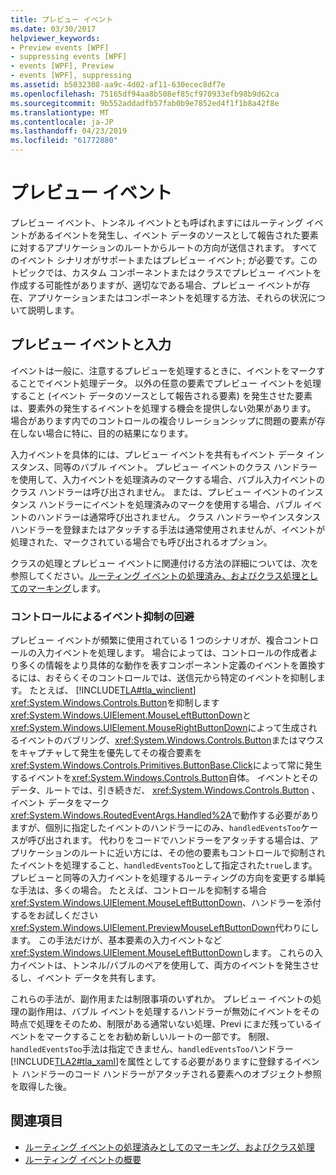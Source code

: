 ```yaml
---
title: プレビュー イベント
ms.date: 03/30/2017
helpviewer_keywords:
- Preview events [WPF]
- suppressing events [WPF]
- events [WPF], Preview
- events [WPF], suppressing
ms.assetid: b5032308-aa9c-4d02-af11-630ecec8df7e
ms.openlocfilehash: 75165df94aa8b508ef85cf970933efb98b9d62ca
ms.sourcegitcommit: 9b552addadfb57fab0b9e7852ed4f1f1b8a42f8e
ms.translationtype: MT
ms.contentlocale: ja-JP
ms.lasthandoff: 04/23/2019
ms.locfileid: "61772880"
---
```

# <a name="preview-events"></a>プレビュー イベント
プレビュー イベント、トンネル イベントとも呼ばれますにはルーティング イベントがあるイベントを発生し、イベント データのソースとして報告された要素に対するアプリケーションのルートからルートの方向が送信されます。 すべてのイベント シナリオがサポートまたはプレビュー イベント; が必要です。このトピックでは、カスタム コンポーネントまたはクラスでプレビュー イベントを作成する可能性がありますが、適切なである場合、プレビュー イベントが存在、アプリケーションまたはコンポーネントを処理する方法、それらの状況について説明します。  
  
## <a name="preview-events-and-input"></a>プレビュー イベントと入力  
 イベントは一般に、注意するプレビューを処理するときに、イベントをマークすることでイベント処理データ。 以外の任意の要素でプレビュー イベントを処理すること (イベント データのソースとして報告される要素) を発生させた要素は、要素外の発生するイベントを処理する機会を提供しない効果があります。 場合があります内でのコントロールの複合リレーションシップに問題の要素が存在しない場合に特に、目的の結果になります。  
  
 入力イベントを具体的には、プレビュー イベントを共有もイベント データ インスタンス、同等のバブル イベント。 プレビュー イベントのクラス ハンドラーを使用して、入力イベントを処理済みのマークする場合、バブル入力イベントのクラス ハンドラーは呼び出されません。 または、プレビュー イベントのインスタンス ハンドラーにイベントを処理済みのマークを使用する場合、バブル イベントのハンドラーは通常呼び出されません。 クラス ハンドラーやインスタンス ハンドラーを登録またはアタッチする手法は通常使用されませんが、イベントが処理された、マークされている場合でも呼び出されるオプション。  
  
 クラスの処理とプレビュー イベントに関連付ける方法の詳細については、次を参照してください。[ルーティング イベントの処理済み、およびクラス処理としてのマーキング](marking-routed-events-as-handled-and-class-handling.md)します。  
  
### <a name="working-around-event-suppression-by-controls"></a>コントロールによるイベント抑制の回避  
 プレビュー イベントが頻繁に使用されている 1 つのシナリオが、複合コントロールの入力イベントを処理します。 場合によっては、コントロールの作成者より多くの情報をより具体的な動作を表すコンポーネント定義のイベントを置換するには、おそらくそのコントロールでは、送信元から特定のイベントを抑制します。 たとえば、 [!INCLUDE[TLA#tla_winclient](../../../../includes/tlasharptla-winclient-md.md)] <xref:System.Windows.Controls.Button>を抑制します<xref:System.Windows.UIElement.MouseLeftButtonDown>と<xref:System.Windows.UIElement.MouseRightButtonDown>によって生成されるイベントのバブリング、<xref:System.Windows.Controls.Button>またはマウスをキャプチャして発生を優先してその複合要素を<xref:System.Windows.Controls.Primitives.ButtonBase.Click>によって常に発生するイベントを<xref:System.Windows.Controls.Button>自体。 イベントとそのデータ、ルートでは、引き続きだ、 <xref:System.Windows.Controls.Button> 、イベント データをマーク<xref:System.Windows.RoutedEventArgs.Handled%2A>で動作する必要がありますが、個別に指定したイベントのハンドラーにのみ、`handledEventsToo`ケースが呼び出されます。  代わりをコードでハンドラーをアタッチする場合は、アプリケーションのルートに近い方には、その他の要素もコントロールで抑制されたイベントを処理すること、`handledEventsToo`として指定された`true`します。 プレビューと同等の入力イベントを処理するルーティングの方向を変更する単純な手法は、多くの場合。 たとえば、コントロールを抑制する場合<xref:System.Windows.UIElement.MouseLeftButtonDown>、ハンドラーを添付するをお試しください<xref:System.Windows.UIElement.PreviewMouseLeftButtonDown>代わりにします。 この手法だけが、基本要素の入力イベントなど<xref:System.Windows.UIElement.MouseLeftButtonDown>します。 これらの入力イベントは、トンネル/バブルのペアを使用して、両方のイベントを発生させるし、イベント データを共有します。  
  
 これらの手法が、副作用または制限事項のいずれか。 プレビュー イベントの処理の副作用は、バブル イベントを処理するハンドラーが無効にイベントをその時点で処理をそのため、制限がある通常いない処理、Previ にまだ残っているイベントをマークすることをお勧め新しいルートの一部です。 制限、`handledEventsToo`手法は指定できません、`handledEventsToo`ハンドラー[!INCLUDE[TLA2#tla_xaml](../../../../includes/tla2sharptla-xaml-md.md)]を属性としてする必要がありますに登録するイベント ハンドラーのコード ハンドラーがアタッチされる要素へのオブジェクト参照を取得した後。  
  
## <a name="see-also"></a>関連項目

- [ルーティング イベントの処理済みとしてのマーキング、およびクラス処理](marking-routed-events-as-handled-and-class-handling.md)
- [ルーティング イベントの概要](routed-events-overview.md)
